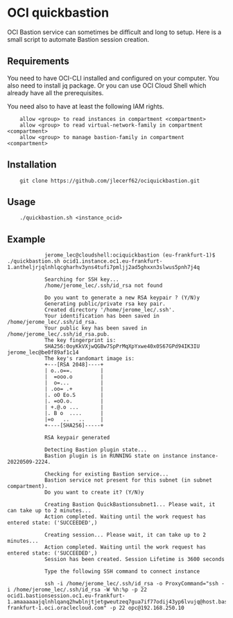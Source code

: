 # OCI quickbastion
OCI Bastion service can sometimes be difficult and long to setup.
Here is a small script to automate Bastion session creation.

## Requirements

You need to have OCI-CLI installed and configured on your computer.
You also need to install jq package.
Or you can use OCI Cloud Shell which already have all the prerequisites.

You need also to have at least the following IAM rights.

        allow <group> to read instances in compartment <compartment>
        allow <group> to read virtual-network-family in compartment <compartment>
        allow <group> to manage bastion-family in compartment <compartment>

## Installation

        git clone https://github.com/jlecerf62/ociquickbastion.git

## Usage

        ./quickbastion.sh <instance_ocid>

## Example

                jerome_lec@cloudshell:ociquickbastion (eu-frankfurt-1)$ ./quickbastion.sh ocid1.instance.oc1.eu-frankfurt-1.antheljrjqlnhlqcgharhv3yns4tufi7pmljj2ad5ghxxn3slwus5pnh7j4q
                
                Searching for SSH key...
                /home/jerome_lec/.ssh/id_rsa not found
                
                Do you want to generate a new RSA keypair ? (Y/N)y
                Generating public/private rsa key pair.
                Created directory '/home/jerome_lec/.ssh'.
                Your identification has been saved in /home/jerome_lec/.ssh/id_rsa.
                Your public key has been saved in /home/jerome_lec/.ssh/id_rsa.pub.
                The key fingerprint is:
                SHA256:0oyKkVXjwQGBw7SpPrMqXpYxwe40x0S67GPd94IK3IU jerome_lec@be0f89af1c14
                The key's randomart image is:
                +---[RSA 2048]----+
                | o..o==.         |
                |  =ooo.o         |
                |  o=...          |
                | .oo= .+         |
                |. oO Eo.S        |
                |. =oO.o.         |
                | +.@.o ...       |
                |. B o  ....      |
                |=o   ..   ..     |
                +----[SHA256]-----+

                RSA keypair generated

                Detecting Bastion plugin state...
                Bastion plugin is in RUNNING state on instance instance-20220509-2224.

                Checking for existing Bastion service...
                Bastion service not present for this subnet (in subnet compartment).
                Do you want to create it? (Y/N)y

                Creating Bastion QuickBastionsubnet1... Please wait, it can take up to 2 minutes...
                Action completed. Waiting until the work request has entered state: ('SUCCEEDED',)
                
                Creating session... Please wait, it can take up to 2 minutes...
                Action completed. Waiting until the work request has entered state: ('SUCCEEDED',)
                Session has been created. Session Lifetime is 3600 seconds

                Type the following SSH command to connect instance

                ssh -i /home/jerome_lec/.ssh/id_rsa -o ProxyCommand="ssh -i /home/jerome_lec/.ssh/id_rsa -W %h:%p -p 22 ocid1.bastionsession.oc1.eu-frankfurt-1.amaaaaaajqlnhlqanq2hwblnjtjetgweutzeq7gua7if77odij43yp6lvujq@host.bastion.eu-frankfurt-1.oci.oraclecloud.com" -p 22 opc@192.168.250.10
